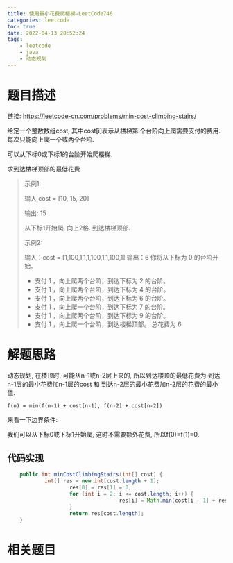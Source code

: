 ```yaml
---
title: 使用最小花费爬楼梯-LeetCode746
categories: leetcode
toc: true
date: 2022-04-13 20:52:24
tags:
	- leetcode
	- java
	- 动态规划
---
```


# 题目描述

链接: https://leetcode-cn.com/problems/min-cost-climbing-stairs/

给定一个整数数组cost, 其中cost[i]表示从楼梯第i个台阶向上爬需要支付的费用. 每次只能向上爬一个或两个台阶.

可以从下标0或下标1的台阶开始爬楼梯.

求到达楼梯顶部的最低花费

> 示例1:
>
> 输入 cost = [10, 15, 20]
>
> 输出: 15
>
> 从下标1开始爬, 向上2格. 到达楼梯顶部.
>
> 示例2:
>
> 输入：cost = [1,100,1,1,1,100,1,1,100,1]
> 	输出：6
> 	你将从下标为 0 的台阶开始。
>
> - 支付 1 ，向上爬两个台阶，到达下标为 2 的台阶。
> - 支付 1 ，向上爬两个台阶，到达下标为 4 的台阶。
> - 支付 1 ，向上爬两个台阶，到达下标为 6 的台阶。
> - 支付 1 ，向上爬一个台阶，到达下标为 7 的台阶。
> - 支付 1 ，向上爬两个台阶，到达下标为 9 的台阶。
> - 支付 1 ，向上爬一个台阶，到达楼梯顶部。
> 总花费为 6
>

<!--more-->

# 解题思路

动态规划, 在楼顶时, 可能从n-1或n-2层上来的, 所以到达楼顶的最低花费为 到达n-1层的最小花费加n-1层的cost 和 到达n-2层的最小花费加n-2层的花费的最小值. 

`f(n) = min(f(n-1) + cost[n-1], f(n-2) + cost[n-2])`

来看一下边界条件:

我们可以从下标0或下标1开始爬, 这时不需要额外花费, 所以f(0)=f(1)=0.

## 代码实现

```java
	public int minCostClimbingStairs(int[] cost) {
		    int[] res = new int[cost.length + 1];
		    		res[0] = res[1] = 0;
		    		for (int i = 2; i <= cost.length; i++) {
		    		    			res[i] = Math.min(cost[i - 1] + res[i - 1], cost[i - 2] + res[i - 2]);
		    		}
		    		return res[cost.length];
	}
```

# 相关题目

